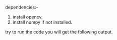 dependencies:-
1. install opencv,
2. install numpy if not installed.

try to run the code you will get the following output.
